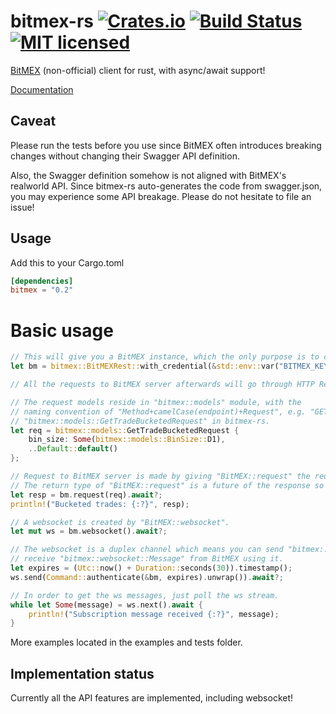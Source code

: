 # bitmex-rs [![Crates.io](https://img.shields.io/crates/v/bitmex.svg)](https://crates.io/crates/bitmex) [![Build Status](https://travis-ci.org/dovahcrow/bitmex-rs.png?branch=master)](https://travis-ci.org/dovahcrow/bitmex-rs) [![MIT licensed](https://img.shields.io/badge/License-MIT-blue.svg)](./LICENSE)

[BitMEX](https://www.bitmex.com/app/apiOverview) (non-official) client for rust, with async/await support!

[Documentation](https://docs.rs/crate/bitmex)

## Caveat

Please run the tests before you use since BitMEX often introduces breaking changes without
changing their Swagger API definition.

Also, the Swagger definition somehow is not aligned with BitMEX's realworld API. Since bitmex-rs
auto-generates the code from swagger.json, you may experience some API breakage. Please do not 
hesitate to file an issue!

## Usage

Add this to your Cargo.toml

```toml
[dependencies]
bitmex = "0.2"
```

# Basic usage

```rust
// This will give you a BitMEX instance, which the only purpose is to create connection.
let bm = bitmex::BitMEXRest::with_credential(&std::env::var("BITMEX_KEY")?, &std::env::var("BITMEX_SECRET")?);

// All the requests to BitMEX server afterwards will go through HTTP Restful API.

// The request models reside in "bitmex::models" module, with the
// naming convention of "Method+camelCase(endpoint)+Request", e.g. "GET /trade/bucketed" would be
// "bitmex::models::GetTradeBucketedRequest" in bitmex-rs.
let req = bitmex::models::GetTradeBucketedRequest {
    bin_size: Some(bitmex::models::BinSize::D1),
    ..Default::default()
};

// Request to BitMEX server is made by giving "BitMEX::request" the request object.
// The return type of "BitMEX::request" is a future of the response so that you can await on it.
let resp = bm.request(req).await?;
println!("Bucketed trades: {:?}", resp);  

// A websocket is created by "BitMEX::websocket".
let mut ws = bm.websocket().await?;

// The websocket is a duplex channel which means you can send "bitmex::websocket::Command" to BitMEX and 
// receive "bitmex::websocket::Message" from BitMEX using it.
let expires = (Utc::now() + Duration::seconds(30)).timestamp();
ws.send(Command::authenticate(&bm, expires).unwrap()).await?;

// In order to get the ws messages, just poll the ws stream.
while let Some(message) = ws.next().await {
    println!("Subscription message received {:?}", message);
}

```

More examples located in the examples and tests folder.

## Implementation status

Currently all the API features are implemented, including websocket! 
